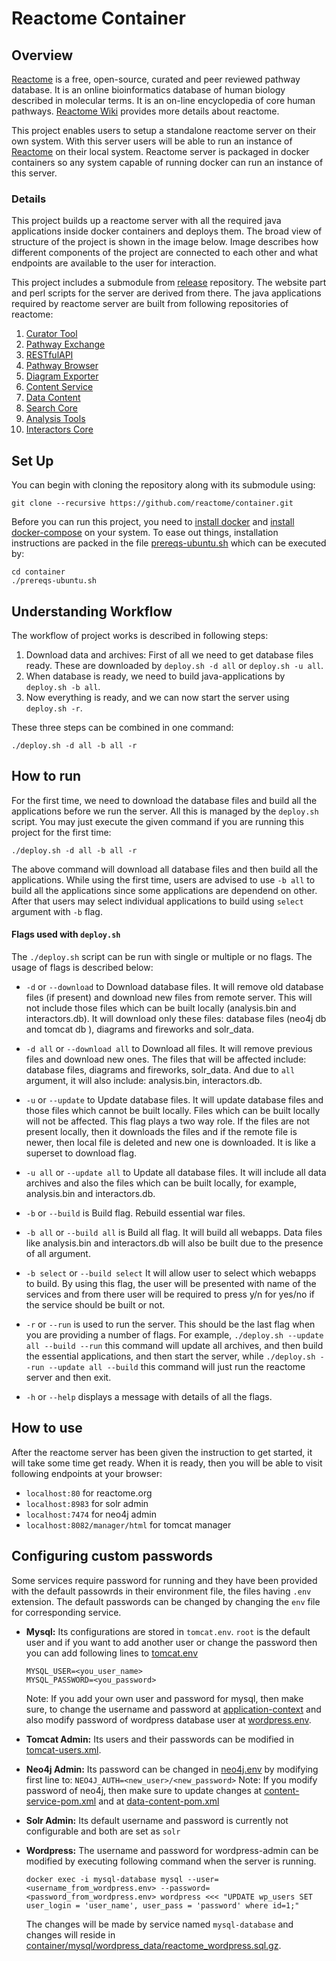 # Reactome Container

## Overview

[Reactome](http://reactome.org/) is a free, open-source, curated and peer reviewed pathway database. It is an online bioinformatics database of human biology described in molecular terms. It is an on-line encyclopedia of core human pathways. [Reactome Wiki](http://wiki.reactome.org/index.php/Main_Page) provides more details about reactome. 

This project enables users to setup a standalone reactome server on their own system. With this server users will be able to run an instance of [Reactome](http://reactome.org/) on their local system. Reactome server is packaged in  docker containers so any system capable of running docker can run an instance of this server.

### Details

This project builds up a reactome server with all the required java applications inside docker containers and deploys them. The broad view of structure of the project is shown in the image below. Image describes how different components of the project are connected to each other and what endpoints are available to the user for interaction. 

This project includes a submodule from [release](https://github.com/reactome/Release/) repository. The website part and perl scripts for the server are derived from there. The java applications required by reactome server are built from following repositories of reactome:

1. [Curator Tool](https://github.com/reactome/CuratorTool)
2. [Pathway Exchange](https://github.com/reactome/Pathway-Exchange)
3. [RESTfulAPI](https://github.com/reactome/RESTfulAPI)
4. [Pathway Browser](https://github.com/reactome-pwp/browser)
5. [Diagram Exporter](https://github.com/reactome-pwp/diagram-exporter)
6. [Content Service](https://github.com/reactome/content-service)
7. [Data Content](https://github.com/reactome/data-content)
8. [Search Core](https://github.com/reactome/search-core)
9. [Analysis Tools](https://github.com/reactome/AnalysisTools)
10. [Interactors Core](https://github.com/reactome-pwp/interactors-core)



## Set Up

You can begin with cloning the repository along with its submodule using:

```
git clone --recursive https://github.com/reactome/container.git
```

Before you can run this project, you need to [install docker](https://docs.docker.com/engine/installation/) and [install docker-compose](https://docs.docker.com/compose/install/) on your system. To ease out things, installation instructions are packed in the file [prereqs-ubuntu.sh](https://github.com/reactome/container/blob/master/prereqs-ubuntu.sh) which can be executed by:

```
cd container
./prereqs-ubuntu.sh
```

## Understanding Workflow

The workflow of project works is described in following steps:

1. Download data and archives: First of all we need to get database files ready. These are downloaded by `deploy.sh -d all` or `deploy.sh -u all`.
2. When database is ready, we need to build java-applications by `deploy.sh -b all`.
3. Now everything is ready, and we can now start the server using `deploy.sh -r`.

These three steps can be combined in one command: 

```
./deploy.sh -d all -b all -r
```

## How to run

For the first time, we need to download the database files and build all the applications before we run the server. All this is managed by the `deploy.sh` script. You may just execute the given command if you are running this project for the first time:

```
./deploy.sh -d all -b all -r
```

The above command will download all database files and then build all the applications. While using the first time, users are advised to use `-b all` to build all the applications since some applications are dependend on other. After that users may select individual applications to build using `select` argument with `-b` flag.

#### Flags used with `deploy.sh`

The `./deploy.sh` script can be run with single or multiple or no flags. The usage of flags is described below:

 - `-d` or `--download` to Download database files. It will remove old database files (if present) and download new files from remote server. This will not include those files which can be built locally (analysis.bin and interactors.db). It will download only these files: database files (neo4j db and tomcat db ), diagrams and fireworks and solr_data.

 - `-d all` or `--download all` to Download all files. It will remove previous files and download new ones. The files that will be affected include: database files, diagrams and fireworks, solr_data. And due to `all` argument, it will also include: analysis.bin, interactors.db.

  -  `-u` or `--update` to Update database files. It will update database files and those files which cannot be built locally. Files which can be built locally will not be affected. This flag plays a two way role. If the files are not present locally, then it downloads the files and if the remote file is newer, then local file is deleted and new one is downloaded. It is like a superset to download flag.

 -  `-u all` or `--update all` to Update all database files. It will include all data archives and also the files which can be built locally, for example, analysis.bin and interactors.db.

 - `-b` or `--build`  is Build flag. Rebuild essential war files.
 
 - `-b all` or `--build all` is Build all flag. It will build all webapps. Data files like analysis.bin and interactors.db will also be built due to the presence of all argument.

 - `-b select` or `--build select` It will allow user to select which webapps to build. By using this flag, the user will be presented with name of the services and from there user will be required to press y/n for yes/no if the service should be built or not.
 
- `-r` or `--run` is used to run the server. This should be the last flag when you are providing a number of flags. For example, `./deploy.sh --update all --build --run` this command will update all archives, and then build the essential applications, and then start the server, while `./deploy.sh --run --update all --build` this command will just run the reactome server and then exit.

- `-h` or `--help` displays a message with details of all the flags.

## How to use

After the reactome server has been given the instruction to get started, it will take some time get ready. When it is ready, then you will be able to visit following endpoints at your browser:

-   `localhost:80` for reactome.org
-   `localhost:8983` for solr admin
-   `localhost:7474` for neo4j admin
-   `localhost:8082/manager/html` for tomcat manager

## Configuring custom passwords

Some services require password for running and they have been provided with the default passowrds in their environment file, the files having `.env` extension. The default passwords can be changed by changing the `env` file for corresponding service.

- **Mysql:** Its configurations are stored in `tomcat.env`. `root` is the default user and if you want to add another user or change the password then you can add following lines to [tomcat.env](https://github.com/reactome/container/blob/master/tomcat.env)

  ```
  MYSQL_USER=<you_user_name>
  MYSQL_PASSWORD=<you_password>
  ```

  Note: If you add your own user and password for mysql, then make sure, to change the username and password at [application-context](https://github.com/reactome/container/blob/master/java-application-builder/mounts/applicationContext.xml#L14) and also modify password of wordpress database user at [wordpress.env](https://github.com/reactome/container/blob/master/wordpress.env#L9).

- **Tomcat Admin:** Its users and their passwords can be modified in [tomcat-users.xml](https://github.com/reactome/container/blob/master/tomcat/tomcat-users.xml#L46).

- **Neo4j Admin:** Its password can be changed in [neo4j.env](https://github.com/reactome/container/blob/master/neo4j.env#L1) by modifying first line to: `NEO4J_AUTH=<new_user>/<new_password>`
Note: If you modify password of neo4j, then make sure to update changes at [content-service-pom.xml](https://github.com/reactome/container/blob/master/java-application-builder/mounts/content-service-pom.xml#L26) and at [data-content-pom.xml](https://github.com/reactome/container/blob/master/java-application-builder/mounts/data-content-pom.xml#L36)

- **Solr Admin:**  Its default username and password is currently not configurable and both are set as `solr`

- **Wordpress:** The username and password for wordpress-admin can be modified by executing following command when the server is running.

  ```
  docker exec -i mysql-database mysql --user=<username_from_wordpress.env> --password=<password_from_wordpress.env> wordpress <<< "UPDATE wp_users SET user_login = 'user_name', user_pass = 'password' where id=1;"
  ```

  The changes will be made by service named `mysql-database` and changes will reside in [container/mysql/wordpress_data/reactome_wordpress.sql.gz](https://github.com/reactome/container/blob/master/mysql/wordpress_data/reactome-wordpress.sql.gz).
